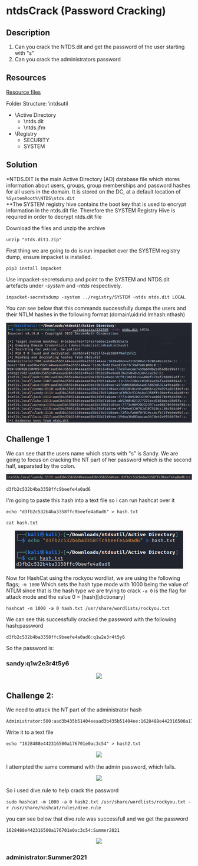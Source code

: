 # ntdsCrack (Password Cracking) 

## Description

1. Can you crack the NTDS.dit and get the password of the user starting with "s"
2. Can you crack the administrators password

## Resources

[Resource files](https://github.com/FidgetCube/CTF_writeups/blob/main/misc/ntdsCrack/_resources/ntds.dit1.zip)

Folder Structure:
\ntdsutil
  + \Active Directory
    + \ntds.dit
    + \ntds.jfm
  + \Registry
    + SECURITY
    + SYSTEM

## Solution

*NTDS.DIT is the main Active Directory (AD) database file which stores information about users, groups, group memberships and password hashes for all users in the domain. It is stored on the DC, at a default location of ```%SystemRoot%\NTDS\ntds.dit```  
**The SYSTEM registry hive contains the boot key that is used to encrypt information in the ntds.dit file. Therefore the SYSTEM Registry Hive is required in order to decrypt ntds.dit file

Download the files and unzip the archive
```
unzip "ntds.dit1.zip"
```

First thing we are going to do is run impacket over the SYSTEM registry dump, ensure impacket is installed.
```
pip3 install impacket
```
Use impacket-secretsdump and point to the SYSTEM and NTDS.dit artefacts under *-system* and *-ntds* respectively. 

```
impacket-secretsdump -system ../registry/SYSTEM -ntds ntds.dit LOCAL
```

You can see below that this commands successfully dumps the users and their NTLM hashes in the following format (domain\uid:rid:lmhash:nthash)

<p align="center"><img src="_images/1-secretsdump.png"></p>

## Challenge 1

We can see that the users name which starts with "s" is Sandy. We are going to focus on cracking the NT part of her password which is the second half, separated by the colon.

<p align="center"><img src="_images/2-sandy.png"></p>

```
d3fb2c532b4ba3358ffc9beefe4a0ad6
```

I'm going to paste this hash into a text file so i can run hashcat over it

```
echo "d3fb2c532b4ba3358ffc9beefe4a0ad6" > hash.txt
```

```
cat hash.txt
```

<p align="center"><img src="_images/3-hashfile.png"></p>

Now for HashCat using the rockyou wordlist, we are using the following flags;
```-m 1000``` Which sets the hash type mode with 1000 being the value of NTLM since that is the hash type we are trying to crack
```-a 0``` is the flag for attack mode and the value 0 = [hash][dictionary]

```
hashcat -m 1000 -a 0 hash.txt /usr/share/wordlists/rockyou.txt
```

We can see this successfully cracked the password with the following hash:password

```
d3fb2c532b4ba3358ffc9beefe4a0ad6:q1w2e3r4t5y6 
```

So the password is: 

### sandy:q1w2e3r4t5y6 

<p align="center"><img src="_images/4-hashcat.png"></p>

## Challenge 2: 

We need to attack the NT part of the administrator hash
```
Administrator:500:aad3b435b51404eeaad3b435b51404ee:1628488e442316500a176701e0ac3c54:::
```

Write it to a text file

```
echo "1628488e442316500a176701e0ac3c54" > hash2.txt
```

<p align="center"><img src="_images/5-admin.png"></p>

I attempted the same command with the admin password, which fails.

<p align="center"><img src="_images/6-adminFail.png"></p>

So i used dive.rule to help crack the password
```
sudo hashcat -m 1000 -a 0 hash2.txt /usr/share/wordlists/rockyou.txt -r /usr/share/hashcat/rules/dive.rule 
```

you can see below that dive.rule was successfull and we get the password

```
1628488e442316500a176701e0ac3c54:Summer2021
```

<p align="center"><img src="_images/7-adminPw.png"></p>

### administrator:Summer2021
